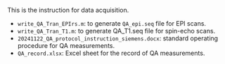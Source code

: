 This is the instruction for data acquisition.
* `write_QA_Tran_EPIrs.m`: to generate `QA_epi.seq` file for EPI scans.
* `write_QA_Tran_T1.m`: to generate QA_T1.seq file for spin-echo scans.
* `20241122_QA_protocol_instruction_siemens.docx`: standard operating procedure for QA measurements.
* `QA_record.xlsx`: Excel sheet for the record of QA measurements.
